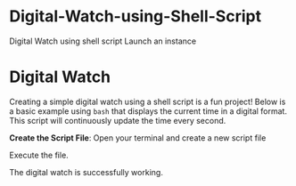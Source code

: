 # Digital-Watch-using-Shell-Script
Digital Watch using shell script
Launch an instance 
# Digital Watch

Creating a simple digital watch using a shell script is a fun project! Below is a basic example using `bash` that displays the current time in a digital format. This script will continuously update the time every second.

**Create the Script File**:
Open your terminal and create a new script file

Execute the file.

The digital watch is successfully working.
